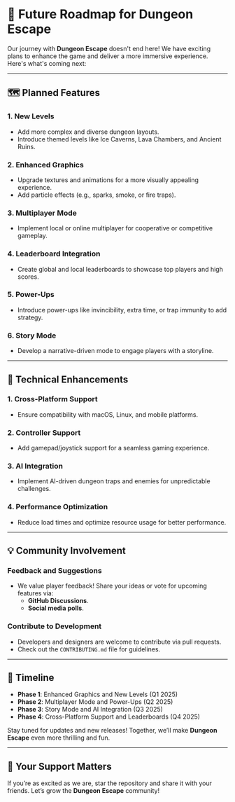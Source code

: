 # 🚀 Future Roadmap for Dungeon Escape

Our journey with **Dungeon Escape** doesn't end here! We have exciting plans to enhance the game and deliver a more immersive experience. Here's what's coming next:

---

## 🗺️ Planned Features

### 1. **New Levels**
- Add more complex and diverse dungeon layouts.
- Introduce themed levels like Ice Caverns, Lava Chambers, and Ancient Ruins.

### 2. **Enhanced Graphics**
- Upgrade textures and animations for a more visually appealing experience.
- Add particle effects (e.g., sparks, smoke, or fire traps).

### 3. **Multiplayer Mode**
- Implement local or online multiplayer for cooperative or competitive gameplay.

### 4. **Leaderboard Integration**
- Create global and local leaderboards to showcase top players and high scores.

### 5. **Power-Ups**
- Introduce power-ups like invincibility, extra time, or trap immunity to add strategy.

### 6. **Story Mode**
- Develop a narrative-driven mode to engage players with a storyline.

---

## 🔧 Technical Enhancements

### 1. Cross-Platform Support
- Ensure compatibility with macOS, Linux, and mobile platforms.

### 2. Controller Support
- Add gamepad/joystick support for a seamless gaming experience.

### 3. AI Integration
- Implement AI-driven dungeon traps and enemies for unpredictable challenges.

### 4. Performance Optimization
- Reduce load times and optimize resource usage for better performance.

---

## 💡 Community Involvement

### Feedback and Suggestions
- We value player feedback! Share your ideas or vote for upcoming features via:
  - **GitHub Discussions**.
  - **Social media polls**.

### Contribute to Development
- Developers and designers are welcome to contribute via pull requests.
- Check out the `CONTRIBUTING.md` file for guidelines.

---

## 📅 Timeline

- **Phase 1**: Enhanced Graphics and New Levels (Q1 2025)
- **Phase 2**: Multiplayer Mode and Power-Ups (Q2 2025)
- **Phase 3**: Story Mode and AI Integration (Q3 2025)
- **Phase 4**: Cross-Platform Support and Leaderboards (Q4 2025)

Stay tuned for updates and new releases! Together, we’ll make **Dungeon Escape** even more thrilling and fun.

---

## 🌟 Your Support Matters

If you’re as excited as we are, star the repository and share it with your friends. Let’s grow the **Dungeon Escape** community!
